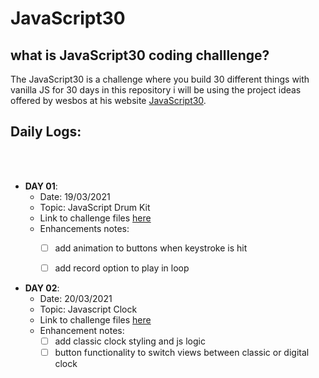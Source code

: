 # JavaScript30

## what is JavaScript30 coding challlenge?
The JavaScript30 is a challenge where you build 30 different things with vanilla JS for 30 days in this repository i will be using the project ideas offered by wesbos at his website <a href="google.com" target="_blank">JavaScript30</a>.

## Daily Logs:

<br />
<br />

- **DAY 01**:
    - Date: 19/03/2021
    - Topic: JavaScript Drum Kit
    - Link to challenge files [here](https://github.com/YassineChayrrou/JavaScript30/tree/main/01%20-%20JavaScript%20Drum%20Kit)
    - Enhancements notes:
        - [ ] add animation to buttons when keystroke is hit
        - [ ] add record option to play in loop


- **DAY 02**:
    - Date: 20/03/2021
    - Topic: Javascript Clock
    - Link to challenge files [here](https://github.com/YassineChayrrou/JavaScript30/tree/main/02%20-%20CSS%20%2B%20JavaScript%20Clock)
    - Enhancement notes:
        - [ ] add classic clock styling and js logic
        - [ ] button functionality to switch views between classic or digital clock
